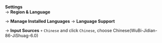 
**Settings**  
-> **Region & Language**   

-> **Manage Installed Languages** -> **Language Support**   

-> **Input Sources** `+` `Chinese` and click `Chinese`, choose Chinese(WuBi-Jidian-86-JiShuag-6.0)  
